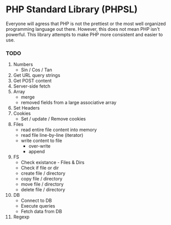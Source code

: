 # PHP Standard Library (PHPSL)
Everyone will agress that PHP is not the prettiest or the most well organized programming language out there. However, this does not mean PHP isn't powerful. This library attempts to make PHP more consistent and easier to use.

### TODO
1. Numbers
	* Sin / Cos / Tan
1. Get URL query strings
1. Get POST content
1. Server-side fetch
1. Array
	* merge
	* removed fields from a large associative array
1. Set Headers
1. Cookies
	* Set / update / Remove cookies
1. Files
	* read entire file content into memory
	* read file line-by-line (iterator)
	* write content to file
		* over-write
		* append
1. FS
	* Check existance - Files & Dirs
	* Check if file or dir
	* create file / directory
	* copy file / directory
	* move file / directory
	* delete file / directory
1. DB
	* Connect to DB
	* Execute queries
	* Fetch data from DB
1. Regexp